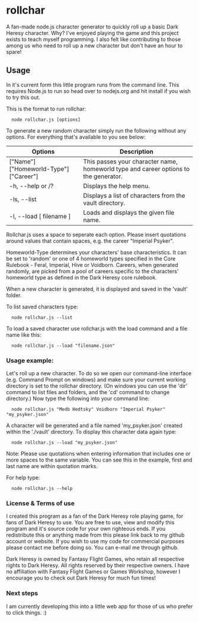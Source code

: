 # rollchar
A fan-made node.js character generator to quickly roll up a basic Dark Heresy character.
Why? I've enjoyed playing the game and this project exists to teach myself programming. I also felt like contributing to those among us who need to roll up a new character but don't have an hour to spare!

## Usage

In it's current form this little program runs from the command line.
This requires Node.js to run so head over to nodejs.org and hit install if you wish to try this out.

This is the format to run rollchar:

```
  node rollchar.js [options]
```
To generate a new random character simply run the following without any options. For everything that's available to you see below:


| Options | Description |
| ------------- | ------------- |
| ["Name"] ["Homeworld-Type"] ["Career"]  | This passes your character name, homeworld type and career options to the generator.|
| -h, --help or /?   | Displays the help menu.  |
| -ls, --list  | Displays a list of characters from the vault directory. |
| -l, --load [ filename ] | Loads and displays the given file name.  |

Rollchar.js uses a space to seperate each option. Please insert quotations around values that contain spaces, e.g. the career "Imperial Psyker". 

Homeworld-Type determines your characters' base characteristics. It can be set to 'random' or one of 4 homeworld types specified in the Core Rulebook - Feral, Imperial, Hive or Voidborn.
Careers, when generated randomly, are picked from a pool of careers specific to the characters' homeworld type as defined in the Dark Heresy core rulebook.

When a new character is generated, it is displayed and saved in the 'vault' folder.

To list saved characters type:

```
  node rollchar.js --list
```

To load a saved character use rollchar.js with the load command and a file name like this:

```
  node rollchar.js --load "filename.json"
```

### Usage example:

Let's roll up a new character. To do so we open our command-line interface (e.g. Command Prompt on windows) and make sure your current working directory is set to the rollchar directory. (On windows you can use the 'dir' command to list files and folders, and the 'cd' command to change directory.)
Now type the following into your command line:

```
  node rollchar.js "Medb Hedtsky" Voidborn "Imperial Psyker" "my_psyker.json"
```

A character will be generated and a file named 'my_psyker.json' created within the './vault' directory.
To display this character data again type:

```
  node rollchar.js --load "my_psyker.json"
```

Note:
Please use quotations when entering information that includes one or more spaces to the same variable. You can see this in the example, first and last name are within quotation marks.

For help type:
```
  node rollchar.js --help
```
### License & Terms of use

I created this program as a fan of the Dark Heresy role playing game, for fans of Dark Heresy to use.
You are free to use, view and modify this program and it's source code for your own righteous ends.
If you redistribute this or anything made from this please link back to my github account or website.
If you wish to use my code for commercial purposes please contact me before doing so. You can e-mail me through github.

Dark Heresy is owned by Fantasy Flight Games, who retain all respective rights to Dark Heresy. All rights reserved by their respective owners.
I have no affiliation with Fantasy Flight Games or Games Workshop, however I encourage you to check out Dark Heresy for much fun times!

### Next steps

I am currently developing this into a little web app for those of us who prefer to click things. :)
